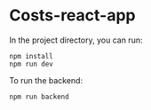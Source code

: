 # Costs-react-app

In the project directory, you can run:

````
npm install
npm run dev
````
To run the backend:

````
npm run backend
````
